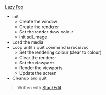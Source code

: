 [Lazy Foo](https://lazyfoo.net/tutorials/SDL/09_the_viewport/index.php)

 - init
   - Create the window
   - Create the renderer
   - Set the render draw colour
   - init sdl_image
 - Load the media
 - Loop until a quit command is received
    - Set the rendering colour (clear to colour)
    - Clear the renderer
    - Set the viewports
    - Render the viewports
    - Update the screen
 - Cleanup and quit

> Written with [StackEdit](https://stackedit.io/).